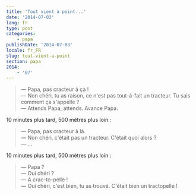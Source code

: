 ```yaml
---
title: 'Tout vient à point...'
date: '2014-07-03'
lang: fr
type: post
categories:
    - papa
publishDate: '2014-07-03'
locale: fr_FR
slug: tout-vient-a-point
section: papa
2014:
    - '07'
---
```


> — Papa, pas cracteur à ça !  
> — Non chéri, tu as raison, ce n'est pas tout-à-fait un tracteur. Tu sais comment ça s'appelle ?  
> — Attends Papa, attends. Avance Papa.

10 minutes plus tard, 500 mètres plus loin :

> — Papa, pas cracteur à là.  
> — Non chéri, c'était pas un tracteur. C'était quoi alors ?  
> — ...

10 minutes plus tard, 500 mètres plus loin :

> — Papa ?  
> — Oui chéri ?  
> — A crac-to-pelle !  
> — Oui chéri, c'est bien, tu as trouvé. C'était bien un tractopelle !

